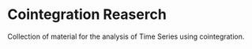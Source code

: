 # Cointegration Reaserch

Collection of material for the analysis of Time Series using cointegration.
